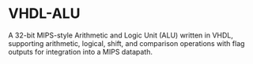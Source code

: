 # VHDL-ALU
A 32-bit MIPS-style Arithmetic and Logic Unit (ALU) written in VHDL, supporting arithmetic, logical, shift, and comparison operations with flag outputs for integration into a MIPS datapath.
